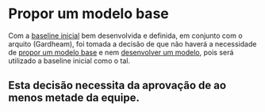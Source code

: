 # Propor um modelo base

Com a [baseline inicial](https://github.com/time-gerencia/gerencia-de-configuracao) bem desenvolvida e definida, em conjunto com o arquito (Gardheam), foi tomada a decisão de que não haverá a necessidade de [propor um modelo base](https://github.com/time-gerencia/cliente-01/issues/2) e nem [desenvolver um modelo](https://github.com/time-gerencia/cliente-01/issues/3), pois será utilizado a baseline inicial como o tal.

## Esta decisão necessita da aprovação de ao menos metade da equipe.